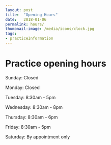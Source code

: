 ```yaml
---
layout: post
title:  "Opening Hours"
date:   2018-01-06
permalink: hours/
thumbnail-image: /media/icons/clock.jpg
tags: 
- practiceInformation
---
```


# Practice opening hours

Sunday: Closed

Monday: Closed

Tuesday: 8:30am - 5pm

Wednesday: 8:30am - 8pm

Thursday: 8:30am - 6pm

Friday: 8:30am - 5pm

Saturday: By appointment only